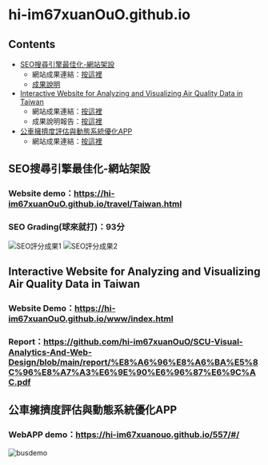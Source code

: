 # hi-im67xuanOuO.github.io

## Contents
* [SEO搜尋引擎最佳化-網站架設](#SEO搜尋引擎最佳化-網站架設)
  * 網站成果連結：[按這裡](https://hi-im67xuanOuO.github.io/travel/Taiwan.html)
  * [成果說明](#SEO評分成果(球來就打)：93分)
* [Interactive Website for Analyzing and Visualizing Air Quality Data in Taiwan](#視覺化解析-空汙數據分析與成果網站架設)
  * 網站成果連結：[按這裡](https://hi-im67xuanOuO.github.io/www/index.html)
  * 成果說明報告：[按這裡](https://drive.google.com/file/d/1VGeJST9JHMGq-yDh5qPebTqRmCJcSMPI/view?usp=sharing)
* [公車擁擠度評估與動態系統優化APP](#公車擁擠度評估與動態系統優化APP)
  * 網站成果連結：[按這裡](https://hi-im67xuanouo.github.io/557/#/)
  
## SEO搜尋引擎最佳化-網站架設
### Website demo：https://hi-im67xuanOuO.github.io/travel/Taiwan.html
### SEO Grading(球來就打)：93分


![SEO評分成果1](https://github.com/hi-im67xuanOuO/hi-im67xuanOuO.github.io/blob/master/img/SEO%E7%B6%B2%E7%AB%99%E8%A9%95%E5%88%86%E6%88%90%E6%9E%9C1.png "SEO評分成果1")
![SEO評分成果2](https://github.com/hi-im67xuanOuO/hi-im67xuanOuO.github.io/blob/master/img/SEO%E7%B6%B2%E7%AB%99%E8%A9%95%E5%88%86%E6%88%90%E6%9E%9C2.png "SEO評分成果2")

## Interactive Website for Analyzing and Visualizing Air Quality Data in Taiwan
### **Website Demo**：https://hi-im67xuanOuO.github.io/www/index.html
### Report：https://github.com/hi-im67xuanOuO/SCU-Visual-Analytics-And-Web-Design/blob/main/report/%E8%A6%96%E8%A6%BA%E5%8C%96%E8%A7%A3%E6%9E%90%E6%96%87%E6%9C%AC.pdf

## 公車擁擠度評估與動態系統優化APP
### **WebAPP demo**：https://hi-im67xuanouo.github.io/557/#/
![busdemo](https://github.com/hi-im67xuanOuO/hi-im67xuanOuO.github.io/blob/master/img/bus_demo.png "557_demo")
